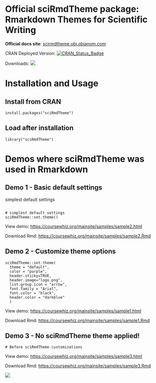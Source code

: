 # Official sciRmdTheme package: Rmarkdown Themes for Scientific Writing

__Official docs site__: [scirmdtheme.obi.obianom.com](https://scirmdtheme.obi.obianom.com)

CRAN Deployed Version: [![CRAN\_Status\_Badge](https://www.r-pkg.org/badges/version/sciRmdTheme)](https://cran.r-project.org/package=sciRmdTheme)

Downloads: [![](https://cranlogs.r-pkg.org/badges/sciRmdTheme)](https://cran.r-project.org/package=sciRmdTheme)


# Installation and Usage

## Install from CRAN
` install.packages("sciRmdTheme") `

## Load after installation
` library("sciRmdTheme") `

# Demos where sciRmdTheme was used in Rmarkdown

## Demo 1 - Basic default settings

simplest default settings

```{r,echo=TRUE}

# simplest default settings
sciRmdTheme::set.theme()

```

View demo: https://coursewhiz.org/mainsite/samples/sample2.html

Download Rmd: https://coursewhiz.org/mainsite/samples/sample2.Rmd


## Demo 2 - Customize theme options

```{r,echo=TRUE}
sciRmdTheme::set.theme(
  theme = "default",
  color = "purple",
  header.sticky=TRUE,
  header.image="logo.png",
  list.group.icon = "arrow",
  font.family = "Arial",
  font.color = "black",
  header.color = "darkblue"
  )

```

View demo: https://coursewhiz.org/mainsite/samples/sample1.html

Download Rmd: https://coursewhiz.org/mainsite/samples/sample1.Rmd

## Demo 3 - No sciRmdTheme theme applied!

```{r,echo=TRUE}
# Before sciRmdTheme customizations
```

View demo: https://coursewhiz.org/mainsite/samples/sample3.html

Download Rmd: https://coursewhiz.org/mainsite/samples/sample3.Rmd


 

![](https://coursewhiz.org/mainsite/logo2x.png)

